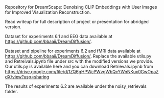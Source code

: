 Repository for DreamScape: Denoising CLIP Embeddings with User Images for Improved Visualization Reconstruction.

Read writeup for full description of project or presentation for abridged version.

Dataset for experiments 6.1 and EEG data available at https://github.com/bbaaii/DreamDiffusion/.

Dataset and pipeline for experiments 6.2 and fMRI data available at https://github.com/bbaaii/DreamDiffusion/.
Replace the available utils.py and Retreivals.ipynb file under src with the modified versions we provide. Our utils.py is available here and you can download Retrievals.ipynb from https://drive.google.com/file/d/1ZQ6gHPWcPWvgWbQcYWnNKux0GwOpaZdX/view?usp=sharing

The results of experiments 6.2 are available under the noisy_retrievals folder.